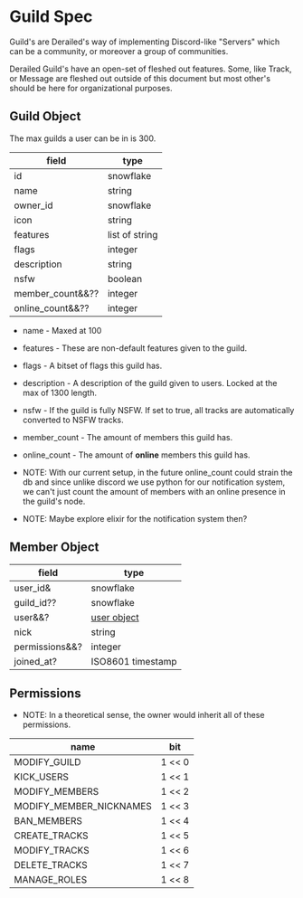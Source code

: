 # Guild Spec
Guild's are Derailed's way of implementing Discord-like "Servers" which can be a community, or moreover a group of communities.

Derailed Guild's have an open-set of fleshed out features. 
Some, like Track, or Message are fleshed out outside of this document but most other's should be here for organizational purposes.

## Guild Object
The max guilds a user can be in is 300.

| field             | type              |
| ----------------- | ----------------- |
| id                | snowflake         |
| name              | string            |
| owner_id          | snowflake         |
| icon              | string            |
| features          | list of string    |
| flags             | integer           |
| description       | string            |
| nsfw              | boolean           |
| member_count&&??  | integer           |
| online_count&&??  | integer           |

* name - Maxed at 100
* features - These are non-default features given to the guild.
* flags - A bitset of flags this guild has.
* description - A description of the guild given to users. Locked at the max of 1300 length.
* nsfw - If the guild is fully NSFW. If set to true, all tracks are automatically converted to NSFW tracks.
* member_count - The amount of members this guild has.
* online_count - The amount of **online** members this guild has.


* NOTE: With our current setup, 
in the future online_count could strain the db and since unlike discord we use
python for our notification system, we can't just count the amount of members with an online presence in the guild's node.

* NOTE: Maybe explore elixir for the notification system then?

## Member Object

| field          | type                                  |
| -------------- | ------------------------------------- |
| user_id&       | snowflake                             |
| guild_id??     | snowflake                             |
| user&&?        | [user object](./user.md#user-object)  |
| nick           | string                                |
| permissions&&? | integer                               |
| joined_at?     | ISO8601 timestamp                     |


## Permissions

* NOTE: In a theoretical sense, the owner would inherit all of these permissions.

| name                      | bit    |
| ------------------------- | ------ |
| MODIFY_GUILD              | 1 << 0 |
| KICK_USERS                | 1 << 1 |
| MODIFY_MEMBERS            | 1 << 2 |
| MODIFY_MEMBER_NICKNAMES   | 1 << 3 |
| BAN_MEMBERS               | 1 << 4 |
| CREATE_TRACKS             | 1 << 5 |
| MODIFY_TRACKS             | 1 << 6 |
| DELETE_TRACKS             | 1 << 7 |
| MANAGE_ROLES              | 1 << 8 |
